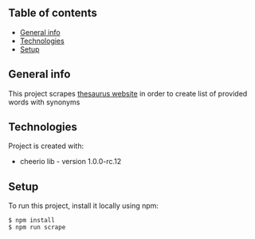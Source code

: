 ## Table of contents
* [General info](#general-info)
* [Technologies](#technologies)
* [Setup](#setup)

## General info
This project scrapes [thesaurus website](https://www.thesaurus.com/) in order to create list of provided words with synonyms

## Technologies
Project is created with:

* cheerio lib - version 1.0.0-rc.12

	
## Setup
To run this project, install it locally using npm:

```
$ npm install
$ npm run scrape
```


